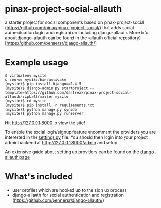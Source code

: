 pinax-project-social-allauth
============================

a starter project for social components based on pinax-project-social (https://github.com/pinax/pinax-project-social/) that adds social authentication login and registration including django-allauth. More info about django-allauth can be found in the (allauth official repository)[https://github.com/pennersr/django-allauth/]

Example usage
=============

    $ virtualenv mysite
    $ source mysite/bin/activate
    (mysite)$ pip install Django==1.4.5
    (mysite)$ django-admin.py startproject --template=https://github.com/danfreak/pinax-project-social-allauth/zipball/master mysite
    (mysite)$ cd mysite
    (mysite)$ pip install -r requirements.txt
    (mysite)$ python manage.py syncdb
    (mysite)$ python manage.py runserver

Hit http://127.0.0.1:8000 to view the site!

To enable the social login/signup feature uncomment the providers you are interested in the [settings.py](https://github.com/danfreak/pinax-project-social-allauth/blob/master/project_name/settings.py#L143) file. You should then login into your project admin backend at http://127.0.0.1:8000/admin and setup 

An extensive guide about setting up providers can be found on the [django-allauth page](https://github.com/pennersr/django-allauth#providers)

What's included
===============

 * user profiles which are hooked up to the sign up process
 * django-allauth for social authentication and registration (https://github.com/pennersr/django-allauth/)
